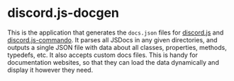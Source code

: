 # discord.js-docgen
This is the application that generates the `docs.json` files for [discord.js](https://github.com/discordjs/discord.js) and
[discord.js-commando](https://github.com/discordjs/Commando). It parses all JSDocs in any given directories, and outputs
a single JSON file with data about all classes, properties, methods, typedefs, etc. It also accepts custom docs files.
This is handy for documentation websites, so that they can load the data dynamically and display it however they need.
